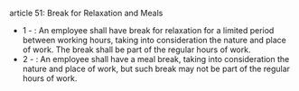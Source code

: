 article 51: Break for Relaxation and Meals

<ul>
			<li>1 - : An employee shall have break for relaxation for a limited period between working hours, taking into consideration the nature and place of work. The break shall be part of the regular hours of work.<ul>
			</ul></li>			<li>2 - : An employee shall have a meal break, taking into consideration the nature and place of work, but such break may not be part of the regular hours of work.<ul>
			</ul></li></ul>